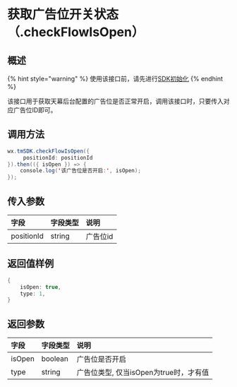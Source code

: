 # 获取广告位开关状态 （.checkFlowIsOpen）

## 概述

{% hint style="warning" %}
使用该接口前，请先进行[SDK初始化](initialization.md)
{% endhint %}

该接口用于获取天幕后台配置的广告位是否正常开启，调用该接口时，只要传入对应广告位ID即可。

## **调用方法**

```java
wx.tmSDK.checkFlowIsOpen({
     positionId: positionId
}).then(({ isOpen }) => {
    console.log('该广告位是否开启:', isOpen);
});
```

## **传入参数**

| 字段 | 字段类型 | 说明 |
| :--- | :--- | :--- |
| positionId | string | 广告位id |

## **返回值样例**

```java
{
    isOpen: true,
    type: 1,
}
```

## **返回参数**

| 字段 | 字段类型 | 说明 |
| :--- | :--- | :--- |
| isOpen | boolean | 广告位是否开启 |
| type | string | 广告位类型, 仅当isOpen为true时，才有值 |

